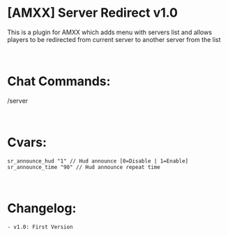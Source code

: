 # [AMXX] Server Redirect v1.0
This is a plugin for AMXX which adds menu with servers list and allows players to be redirected from current server to another server from the list

<br />

# Chat Commands:
/server

<br />

# Cvars:

    sr_announce_hud "1" // Hud announce [0=Disable | 1=Enable]
    sr_announce_time "90" // Hud announce repeat time
    

<br />

# Changelog:
    - v1.0: First Version
